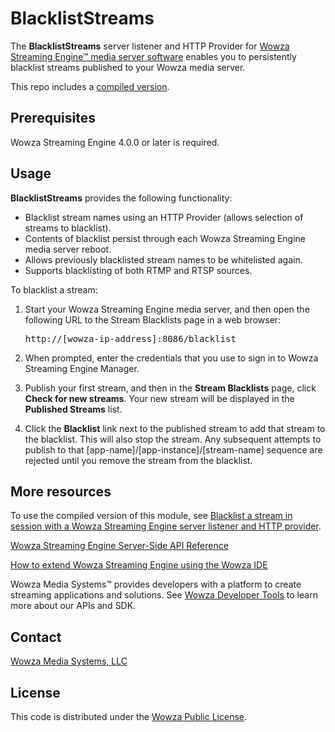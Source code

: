 # BlacklistStreams
The **BlacklistStreams** server listener and HTTP Provider for [Wowza Streaming Engine™ media server software](https://www.wowza.com/products/streaming-engine) enables you to persistently blacklist streams published to your Wowza media server.

This repo includes a [compiled version](/lib/wse-plugin-blackliststreams.jar).

## Prerequisites
Wowza Streaming Engine 4.0.0 or later is required.

## Usage
**BlacklistStreams** provides the following functionality:

* Blacklist stream names using an HTTP Provider (allows selection of streams to blacklist).
* Contents of blacklist persist through each Wowza Streaming Engine media server reboot.  
* Allows previously blacklisted stream names to be whitelisted again.
* Supports blacklisting of both RTMP and RTSP sources.

To blacklist a stream:

1. Start your Wowza Streaming Engine media server, and then open the following URL to the Stream Blacklists page in a web browser: <pre>http://[wowza-ip-address]:8086/blacklist</pre>

2. When prompted, enter the credentials that you use to sign in to Wowza Streaming Engine Manager.

3. Publish your first stream, and then in the **Stream Blacklists** page, click **Check for new streams**. Your new stream will be displayed in the **Published Streams** list.

4. Click the **Blacklist** link next to the published stream to add that stream to the blacklist. This will also stop the stream. Any subsequent attempts to publish to that [app-name]/[app-instance]/[stream-name] sequence are rejected until you remove the stream from the blacklist.

## More resources
To use the compiled version of this module, see [Blacklist a stream in session with a Wowza Streaming Engine server listener and HTTP provider](https://www.wowza.com/docs/how-to-blacklist-a-stream-in-session-blackliststreams).

[Wowza Streaming Engine Server-Side API Reference](https://www.wowza.com/resources/serverapi/)

[How to extend Wowza Streaming Engine using the Wowza IDE](https://www.wowza.com/docs/how-to-extend-wowza-streaming-engine-using-the-wowza-ide)

Wowza Media Systems™ provides developers with a platform to create streaming applications and solutions. See [Wowza Developer Tools](https://www.wowza.com/resources/developers) to learn more about our APIs and SDK.

## Contact
[Wowza Media Systems, LLC](https://www.wowza.com/contact)

## License
This code is distributed under the [Wowza Public License](https://github.com/WowzaMediaSystems/wse-plugin-blackliststreams/blob/master/LICENSE.txt).
